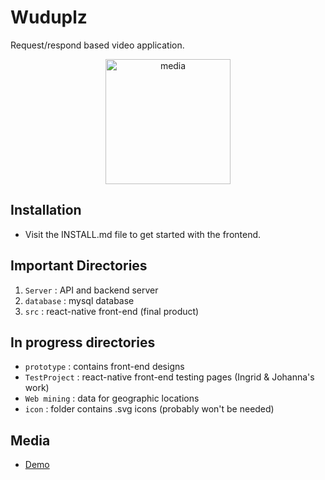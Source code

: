# Wuduplz

  Request/respond based video application.

<p align="center">
  <img src="https://drive.google.com/uc?export=view&id=1lj72YtAmgJYGQlgUblYM_NH_ZYuodo73" alt="media" width="200"/>
</p>

## Installation

* Visit the INSTALL.md file to get started with the frontend.

## Important Directories

1. `Server` : API and backend server
2. `database` : mysql database
3. `src` : react-native front-end (final product)

## In progress directories

*  `prototype` : contains front-end designs
* `TestProject` : react-native front-end testing pages (Ingrid & Johanna's work)
*  `Web mining` : data for geographic locations
*  `icon` : folder contains .svg icons (probably won't be needed)

## Media

* [Demo](https://drive.google.com/file/d/1Iq-nlYKKrBqMkU-2rnSO4isL-T_0lz7t/view?usp=sharing)



